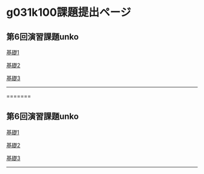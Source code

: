 g031k100課題提出ページ
=======

第6回演習課題unko
----------------

[基礎1](http://www.cakephp.org) 

[基礎2](https://github.com/tahashidayon/g031k100_kadai/blob/master/cake/app/Controller/MushupController.php)

[基礎3](https://github.com/tahashidayon/g031k100_kadai/blob/master/cake/app/Controller/JoinController.php)


------------
=======

第6回演習課題unko
----------------

[基礎1](http://www.cakephp.org) 

[基礎2](https://github.com/tahashidayon/g031k100_kadai/blob/master/cake/app/Controller/MushupController.php)

[基礎3](https://github.com/tahashidayon/g031k100_kadai/blob/master/cake/app/Controller/JoinController.php)


------------

